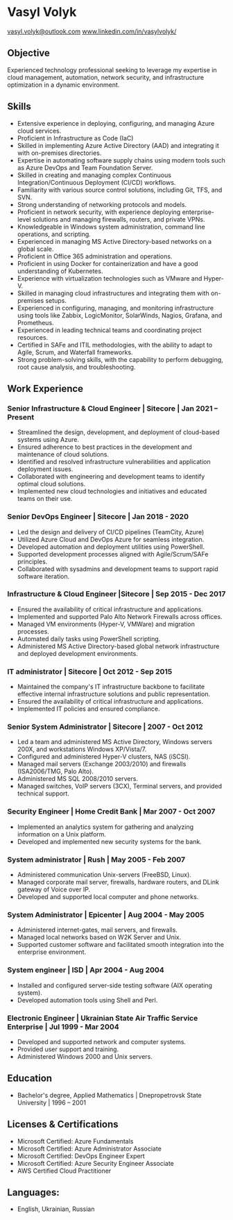 # Vasyl Volyk
vasyl.volyk@outlook.com
www.linkedin.com/in/vasylvolyk/
## Objective
Experienced technology professional seeking to leverage my expertise in cloud management, automation, network security, and infrastructure optimization in a dynamic environment.

## Skills
- Extensive experience in deploying, configuring, and managing Azure cloud services.
- Proficient in Infrastructure as Code (IaC) 
- Skilled in implementing Azure Active Directory (AAD) and integrating it with on-premises directories.
- Expertise in automating software supply chains using modern tools such as Azure DevOps and Team Foundation Server.
- Skilled in creating and managing complex Continuous Integration/Continuous Deployment (CI/CD) workflows.
- Familiarity with various source control solutions, including Git, TFS, and SVN.
- Strong understanding of networking protocols and models.
- Proficient in network security, with experience deploying enterprise-level solutions and managing firewalls, routers, and private VPNs.
- Knowledgeable in Windows system administration, command line operations, and scripting.
- Experienced in managing MS Active Directory-based networks on a global scale.
- Proficient in Office 365 administration and operations.
- Proficient in using Docker for containerization and have a good understanding of Kubernetes.
- Experience with virtualization technologies such as VMware and Hyper-V.
- Skilled in managing cloud infrastructures and integrating them with on-premises setups.
- Experienced in configuring, managing, and monitoring infrastructure using tools like Zabbix, LogicMonitor, SolarWinds, Nagios, Grafana, and Prometheus.
- Experienced in leading technical teams and coordinating project resources.
- Certified in SAFe and ITIL methodologies, with the ability to adapt to Agile, Scrum, and Waterfall frameworks.
- Strong problem-solving skills, with the capability to perform debugging, root cause analysis, and troubleshooting.

## Work Experience
### Senior Infrastructure & Cloud Engineer | Sitecore | Jan 2021 – Present
- Streamlined the design, development, and deployment of cloud-based systems using Azure.
- Ensured adherence to best practices in the development and maintenance of cloud solutions.
- Identified and resolved infrastructure vulnerabilities and application deployment issues.
- Collaborated with engineering and development teams to identify optimal cloud solutions.
- Implemented new cloud technologies and initiatives and educated teams on their use.

### Senior DevOps Engineer | Sitecore | Jan 2018 - 2020
- Led the design and delivery of CI/CD pipelines (TeamCity, Azure)
- Utilized Azure Cloud and DevOps Azure for seamless integration.
- Developed automation and deployment utilities using PowerShell.
- Supported development processes aligned with Agile/Scrum/SAFe principles.
- Collaborated with sysadmins and development teams to support rapid software iteration.

### Infrastructure & Cloud Engineer |Sitecore | Sep 2015 - Dec 2017
- Ensured the availability of critical infrastructure and applications.
- Implemented and supported Palo Alto Network Firewalls across offices.
- Managed VM environments (Hyper-V, VMWare) and migration processes.
- Automated daily tasks using PowerShell scripting.
- Administered MS Active Directory-based global network infrastructure and deployed development environments.

### IT administrator | Sitecore | Oct 2012 - Sep 2015
- Maintained the company's IT infrastructure backbone to facilitate effective internal infrastructure solutions and public representation.
- Ensured the availability of critical infrastructure and applications.
- Implemented IT policies and ensured compliance.

### Senior System Administrator | Sitecore | 2007 - Oct 2012
- Led a team and administered MS Active Directory, Windows servers 200X, and workstations Windows XP/Vista/7.
- Configured and administered Hyper-V clusters, NAS (iSCSI).
- Managed mail servers (Exchange 2003/2010) and firewalls (ISA2006/TMG, Palo Alto).
- Administered MS SQL 2008/2010 servers.
- Managed switches, VoIP servers (3CX), Terminal servers, and provided technical support.

### Security Engineer  | Home Credit Bank | Mar 2007 - Oct 2007
- Implemented an analytics system for gathering and analyzing information on a Unix platform.
- Developed and implemented new security systems for the bank.

### System administrator | Rush | May 2005 - Feb 2007
- Administered communication Unix-servers (FreeBSD, Linux).
- Managed corporate mail server, firewalls, hardware routers, and DLink gateway of Voice over IP.
- Developed and supported local computer and phone networks.

### System Administrator | Epicenter | Aug 2004 - May 2005
- Administered internet-gates, mail servers, and firewalls.
- Managed local networks based on W2K Server and Unix.
- Supported customer software and facilitated smooth integration into the enterprise environment.

### System engineer | ISD | Apr 2004 - Aug 2004
- Installed and configured server-side testing software (AIX operating system).
- Developed automation tools using Shell and Perl.

### Electronic Engineer | Ukrainian State Air Traffic Service Enterprise | Jul 1999 - Mar 2004
- Developed and supported network and computer systems.
- Provided user support and training.
- Administered Windows 2000 and Unix servers.

## Education
- Bachelor's degree, Applied Mathematics | Dnepropetrovsk State University | 1996 – 2001

## Licenses & Certifications
- Microsoft Certified: Azure Fundamentals
- Microsoft Certified: Azure Administrator Associate
- Microsoft Certified: DevOps Engineer Expert
- Microsoft Certified: Azure Security Engineer Associate
- AWS Certified Cloud Practitioner

## Languages:
- English, Ukrainian, Russian

